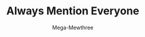 ---
title: Always Mention Everyone
author: Mega-Mewthree
description_markdown: >-
  Removes* the confirmation prompt when mentioning everyone in a large server. Requires "Normalize Classes" to be enabled in Zere's Fork settings.

  * Actually only clicks the Send Now button faster than you can notice.
github: https://github.com/Mega-Mewthree
download: https://github.com/Mega-Mewthree/BetterDiscordPlugins/tree/master/Plugins/AlwaysMentionEveryone
support: https://discordapp.com/invite/ZYND2Xd
tags:
layout: product
ghcommentid: 34
---